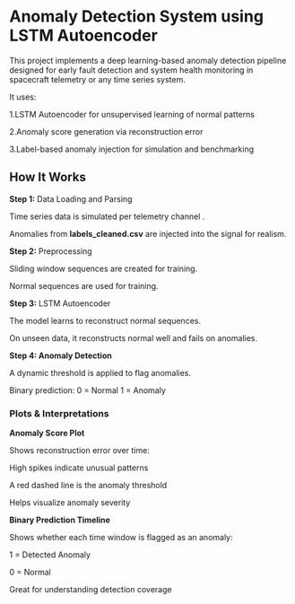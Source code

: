 # Anomaly Detection System using LSTM Autoencoder

This project implements a deep learning-based anomaly detection pipeline designed for early fault detection and system health monitoring in spacecraft telemetry or any time series system.

It uses:

1.LSTM Autoencoder for unsupervised learning of normal patterns

2.Anomaly score generation via reconstruction error

3.Label-based anomaly injection for simulation and benchmarking

##  How It Works

**Step 1:** Data Loading and Parsing

Time series data is simulated per telemetry channel .

Anomalies from **labels_cleaned.csv** are injected into the signal for realism.

**Step 2:** Preprocessing

Sliding window sequences are created for training.

Normal sequences are used for training.

**Step 3:** LSTM Autoencoder

The model learns to reconstruct normal sequences.

On unseen data, it reconstructs normal well and fails on anomalies.

**Step 4: Anomaly Detection**

A dynamic threshold is applied to flag anomalies.

Binary prediction:
0 = Normal
1 = Anomaly

### Plots & Interpretations

**Anomaly Score Plot**

Shows reconstruction error over time:

High spikes indicate unusual patterns

A red dashed line is the anomaly threshold

Helps visualize anomaly severity

**Binary Prediction Timeline**

Shows whether each time window is flagged as an anomaly:

1 = Detected Anomaly

0 = Normal

Great for understanding detection coverage

